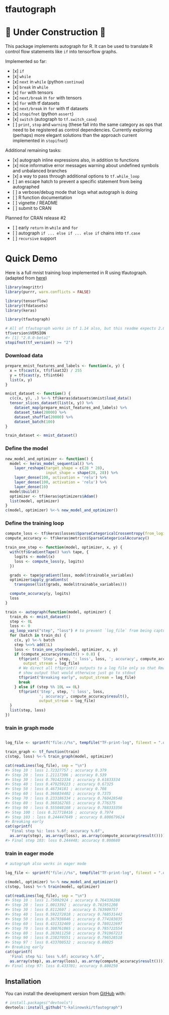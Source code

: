 
<!-- README.md is generated from README.Rmd. Please edit that file -->

# tfautograph

# :construction: **Under Construction** :construction:

<!-- badges: start -->

<!-- badges: end -->

This package implements autograph for R. It can be used to translate R
control flow statements like `if` into tensorflow graphs.

Implemented so far:

  - \[x\] `if`
  - \[x\] `while`
  - \[x\] `next` in `while` (python `continue`)
  - \[x\] `break` in `while`
  - \[x\] `for` with tensors
  - \[x\] `next/break` in `for` with tensors
  - \[x\] `for` with tf datasets
  - \[x\] `next/break` in `for` with tf datasets
  - \[x\] `stopifnot` (python `assert`)
  - \[x\] `switch` (autograph to `tf.switch_case`)
  - \[ \] `print`, `stop` and `warning` (these fall into the same
    category as ops that need to be registered as control dependencies.
    Currently exploring (perhaps) more elegant solutions than the
    approach current implemented in `stopifnot`)

Additional remaining tasks:

  - \[x\] autograph inline expressions also, in addition to functions
  - \[x\] nice informative error messages warning about undefined
    symbols and unbalanced branches
  - \[x\] a way to pass through additional options to `tf.while_loop`
  - \[ \] an escape hatch to prevent a specific statement from being
    autographed
  - \[ \] a verbose/debug mode that logs what autograph is doing
  - \[ \] R function documentation
  - \[ \] vignette / README
  - \[ \] submit to CRAN

Planned for CRAN release \#2

  - \[ \] early `return` in `while` and `for`
  - \[ \] autograph `if ... else if ... else if` chains into `tf.case`
  - \[ \] `recursive` support

# Quick Demo

Here is a full mnist training loop implemented in R using tfautograph.
(adapted from [here](https://www.tensorflow.org/beta/guide/autograph))

``` r
library(magrittr)
library(purrr, warn.conflicts = FALSE)

library(tensorflow)
library(tfdatasets)
library(keras)

library(tfautograph)

# All of tfautograph works in tf 1.14 also, but this readme expects 2.0.
tf$version$VERSION
#> [1] "2.0.0-beta1"
stopifnot(tf_version() >= "2")
```

### Download data

``` r
prepare_mnist_features_and_labels <- function(x, y) {
  x = tf$cast(x, tf$float32) / 255
  y = tf$cast(y, tf$int64)
  list(x, y)
}

mnist_dataset <- function() {
  c(c(x, y), .) %<-% tf$keras$datasets$mnist$load_data()
  tensor_slices_dataset(list(x, y)) %>%
    dataset_map(prepare_mnist_features_and_labels) %>%
    dataset_take(20000) %>%
    dataset_shuffle(20000) %>%
    dataset_batch(100)
}

train_dataset <- mnist_dataset()
```

### Define the model

``` r
new_model_and_optimizer <- function() {
  model <- keras_model_sequential() %>%
    layer_reshape(target_shape = c(28 * 28),
                  input_shape = shape(28, 28)) %>%
    layer_dense(100, activation = 'relu') %>%
    layer_dense(100, activation = 'relu') %>%
    layer_dense(10)
  model$build()
  optimizer <- tf$keras$optimizers$Adam()
  list(model, optimizer)
}
c(model, optimizer) %<-% new_model_and_optimizer()
```

### Define the training loop

``` r
compute_loss <- tf$keras$losses$SparseCategoricalCrossentropy(from_logits = TRUE)
compute_accuracy <- tf$keras$metrics$SparseCategoricalAccuracy()

train_one_step <- function(model, optimizer, x, y) {
  with(tf$GradientTape() %as% tape, {
    logits <- model(x)
    loss <- compute_loss(y, logits)
  })

  grads <- tape$gradient(loss, model$trainable_variables)
  optimizer$apply_gradients(
    transpose(list(grads, model$trainable_variables)))

  compute_accuracy(y, logits)
  loss
}

train <- autograph(function(model, optimizer) {
  train_ds <- mnist_dataset()
  step <- 0L
  loss <- 0
  ag_loop_vars("step", "loss") # to prevent `log_file` from being captured
  for (batch in train_ds) {
    c(x, y) %<-% batch
    step %<>% add(1L)
    loss <- train_one_step(model, optimizer, x, y)
    if (compute_accuracy$result() > 0.8) {
      tf$print( 'Step', step, ': loss', loss, '; accuracy', compute_accuracy$result(),
        output_stream = log_file)
      # We direct all tf$print() outputs to a log file only so that Rmarkdown can
      # show output that would otherwise just go to stdout
      tf$print("Breaking early", output_stream = log_file)
      break
    } else if (step %% 10L == 0L)
      tf$print('Step', step, ': loss', loss,
               '; accuracy', compute_accuracy$result(), 
               output_stream = log_file)
  }
  list(step, loss)
})
```

### train in graph mode

``` r

log_file <- sprintf("file://%s", tempfile("TF-print-log", fileext = ".out"))

train_graph <- tf_function(train)
c(step, loss) %<-% train_graph(model, optimizer)

cat(readLines(log_file), sep = "\n")
#> Step 10 : loss 1.72327757 ; accuracy 0.379
#> Step 20 : loss 1.21117306 ; accuracy 0.539
#> Step 30 : loss 0.701422334 ; accuracy 0.61833334
#> Step 40 : loss 0.479259223 ; accuracy 0.67325
#> Step 50 : loss 0.46734181 ; accuracy 0.708
#> Step 60 : loss 0.366834402 ; accuracy 0.7375
#> Step 70 : loss 0.233186334 ; accuracy 0.760428548
#> Step 80 : loss 0.360162765 ; accuracy 0.776375
#> Step 90 : loss 0.555048108 ; accuracy 0.788333356
#> Step 100 : loss 0.317718416 ; accuracy 0.7974
#> Step 103 : loss 0.244447649 ; accuracy 0.800679624
#> Breaking early
cat(sprintf(
  'Final step %i: loss %.6f; accuracy %.6f',
  as.array(step), as.array(loss), as.array(compute_accuracy$result())))
#> Final step 103: loss 0.244448; accuracy 0.800680
```

### train in eager mode

``` r
# autograph also works in eager mode

log_file <- sprintf("file://%s", tempfile("TF-print-log", fileext = ".out"))

c(model, optimizer) %<-% new_model_and_optimizer()
c(step, loss) %<-% train(model, optimizer)

cat(readLines(log_file), sep = "\n")
#> Step 10 : loss 1.75092924 ; accuracy 0.764336288
#> Step 20 : loss 1.0013392 ; accuracy 0.761951208
#> Step 30 : loss 0.8112607 ; accuracy 0.763909757
#> Step 40 : loss 0.592272818 ; accuracy 0.768531442
#> Step 50 : loss 0.367938846 ; accuracy 0.774183035
#> Step 60 : loss 0.431332469 ; accuracy 0.780122697
#> Step 70 : loss 0.308761865 ; accuracy 0.785722554
#> Step 80 : loss 0.283011258 ; accuracy 0.791967213
#> Step 90 : loss 0.238270551 ; accuracy 0.796528518
#> Step 97 : loss 0.433700532 ; accuracy 0.80025
#> Breaking early
cat(sprintf(
  'Final step %i: loss %.6f; accuracy %.6f',
  as.array(step), as.array(loss), as.array(compute_accuracy$result())))
#> Final step 97: loss 0.433701; accuracy 0.800250
```

## Installation

You can install the development version from
[GitHub](https://github.com/) with:

``` r
# install.packages("devtools")
devtools::install_github("t-kalinowski/tfautograph")
```
